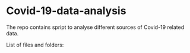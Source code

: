 # Covid-19-data-analysis

The repo contains spript to analyse different sources of Covid-19 related data.

List of files and folders:
